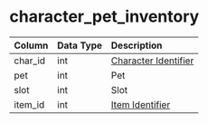 # character\_pet\_inventory

| Column | Data Type | Description |
| :--- | :--- | :--- |
| char\_id | int | [Character Identifier](character_data.md) |
| pet | int | Pet |
| slot | int | Slot |
| item\_id | int | [Item Identifier](../../../schema/categories/items/items.md) |

